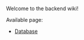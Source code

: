 Welcome to the backend wiki!

Available page: 
- [Database](https://github.com/MyCalendApp/backend/wiki/Database)
